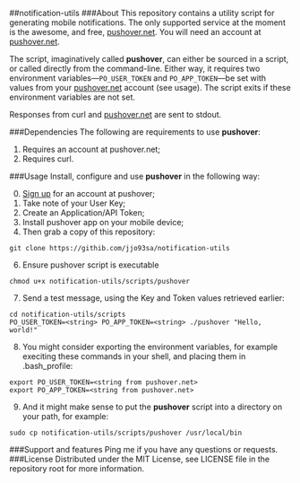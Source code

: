 ##notification-utils
###About
This repository contains a utility script for generating mobile notifications. The only supported service at the moment is the awesome, and free, [pushover.net](https://pushover.net). You will need an account at [pushover.net](https://pushover.net).

The script, imaginatively called **pushover**, can either be sourced in a script, or called directly from the command-line. Either way, it requires two environment variables—`PO_USER_TOKEN` and `PO_APP_TOKEN`—be set with values from your [pushover.net](https://pushover.net) account (see usage). The script exits if these environment variables are not set.

Responses from curl and [pushover.net](https://pushover.net) are sent to stdout.

###Dependencies
The following are requirements to use **pushover**:

1. Requires an account at pushover.net;
2. Requires curl.

###Usage
Install, configure and use **pushover** in the following way:

0. [Sign up](https://pushover.net/login) for an account at pushover;
1. Take note of your User Key;
1. Create an Application/API Token;
1. Install pushover app on your mobile device;
1. Then grab a copy of this repository:
```
git clone https://githib.com/jjo93sa/notification-utils
```
6. Ensure pushover script is executable
```
chmod u+x notification-utils/scripts/pushover
```
7. Send a test message, using the Key and Token values retrieved earlier:
```
cd notification-utils/scripts
PO_USER_TOKEN=<string> PO_APP_TOKEN=<string> ./pushover "Hello, world!"
```
8. You might consider exporting the environment variables, for example execiting these commands in your shell, and placing them in .bash_profile:
```
export PO_USER_TOKEN=<string from pushover.net>
export PO_APP_TOKEN=<string from pushover.net>
```
9. And it might make sense to put the **pushover** script into a directory on your path, for example:
```
sudo cp notification-utils/scripts/pushover /usr/local/bin
```
###Support and features
Ping me if you have any questions or requests.
###License
Distributed under the MIT License, see LICENSE file in the repository root for more information.
